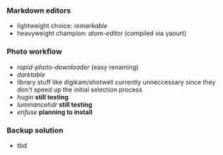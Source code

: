 ### Markdown editors
- lightweight choice: *remarkable*
- heavyweight champion: *atom-editor* (compiled via yaourt)

### Photo workflow
- *rapid-photo-downloader* (easy renaming)
- *darktable*
- library stuff like digikam/shotwell currently unneccessary since they don't speed up the initial selection process
- *hugin* **still testing**
- *luminancehdr* **still testing**
- *enfuse* **planning to install**

### Backup solution
- tbd